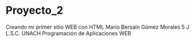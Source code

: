 # Proyecto_2
Creando mi primer sitio WEB con HTML
Mario Bersaín Gómez Morales 5 J
L.S.C. UNACH
Programación de Aplicaciones WEB
